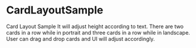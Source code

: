 # CardLayoutSample
Card Layout Sample
It will adjust height according to text. 
There are two cards in a row while in portrait and three cards in a row while in landscape.
User can drag and drop cards and UI will adjust accordingly.

